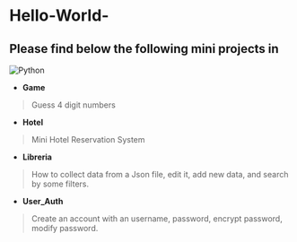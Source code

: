 # Hello-World-


## Please find below the following mini projects in 
![Python](https://upload.wikimedia.org/wikipedia/commons/thumb/f/f8/Python_logo_and_wordmark.svg/1200px-Python_logo_and_wordmark.svg.png)

- **Game**
> Guess 4 digit numbers
- **Hotel**
> Mini Hotel Reservation System
- **Libreria**
> How to collect data from a Json file, edit it, add new data, and search by some filters.
- **User_Auth**
> Create an account with an username, password, encrypt password, modify password.